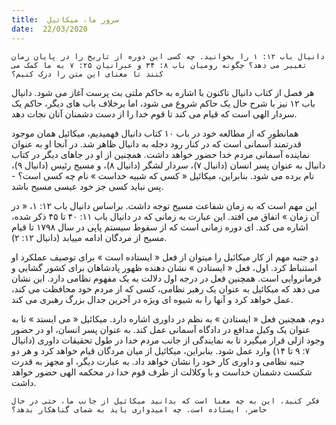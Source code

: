 ```yaml
---
title:  سرور ما، میکائیل
date:  22/03/2020
---
```


`دانیال باب ۱۲: ۱ را بخوانید. چه کسی این دوره از تاریخ را در پایان زمان تغییر می دهد؟ چگونه رومیان باب ۸: ۳۴ و عبرانیان ۲۵: ۷ به ما کمک می کنند تا معنای این متن را درک کنیم؟`

هر فصل از کتاب دانیال تاکنون با اشاره به حاکم ملتی بت پرست آغاز می شود. دانیال باب ۱۲ نیز با شرح حال یک حاکم شروع می شود، اما برخلاف باب های دیگر، حاکم یک سردار الهی است که قیام می کند تا قوم خدا را از دست دشمنان آنان نجات دهد.

همانطور که از مطالعه خود در باب ۱۰ کتاب دانیال فهمیدیم، میکائیل همان موجود قدرتمند آسمانی است که در کنار رود دجله به دانیال ظاهر شد. در آنجا او به عنوان نماینده آسمانی مردم خدا حضور خواهد داشت. همچنین از او در جاهای دیگر در کتاب دانیال به عنوان پسر انسان (دانیال ۷)، سردار لشگر (دانیال ۸)، و مسیح رئیس (دانیال ۹)، نام برده می شود. بنابراین، میکائیل « کسی که شبیه خداست » نام چه کسی است؟ - پس نباید کسی جز خود عیسی مسیح باشد.

این مهم است که به زمان شفاعت مسیح توجه داشت. براساس دانیال باب ۱۲: ۱، « در آن زمان » اتفاق می افتد. این عبارت به زمانی که در دانیال باب ۱۱: ۴۰ تا ۴۵ ذکر شده، اشاره می کند. ای دوره زمانی است که از سقوط سیستم پاپی در سال ۱۷۹۸ تا قیام مسیح از مردگان ادامه مییابد (دانیال ۱۲: ۲).

دو جنبه مهم از کار میکائیل را میتوان از فعل « ایستاده است » برای توصیف عملکرد او استنباط کرد. اول، فعل « ایستادن » نشان دهنده ظهور پادشاهان برای کشور گشایی و فرمانروایی است. همچنین فعل در درجه اول دلالت به یک مفهوم نظامی دارد. این نشان می دهد که میکائیل به عنوان یک رهبر نظامی، کسی که از مردم خود محافظت می کند، عمل خواهد کرد و آنها را به شیوه ای ویژه در آخرین جدال بزرگ رهبری می کند.

دوم، همچنین فعل « ایستادن » به نظم در داوری اشاره دارد. میکائیل « می ایستد » تا به عنوان یک وکیل مدافع در دادگاه آسمانی عمل کند. به عنوان پسر انسان، او در حضور وجود ازلی قرار میگیرد تا به نمایندگی از جانب مردم خدا در طول تحقیقات داوری (دانیال ۷: ۹ تا ۱۴) وارد عمل شود. بنابراین، میکائیل از میان مردگان قیام خواهد کرد و هر دو جنبه نظامی و داوری کار خود را نشان خواهد داد. به عبارت دیگر، او مجهز به قدرت شکست دشمنان خداست و با وکلالت از طرف قوم خدا در محکمه الهی حضور خواهد داشت.

`فکر کنید، این به چه معنا است که بدانید میکائیل از جانب ما، حتی در حال حاضر، ایستاده است. چه امیدواری باید به شمای گناهکار بدهد؟`